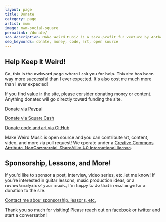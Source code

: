 ```yaml
---
layout: page
title: Donate
category: page
artist: mwm
image: mwm-social-square
permalink: /donate/
seo_description: Make Weird Music is a zero-profit fun venture by Anthony Garone. It's open source and you can contribute!
seo_keywords: donate, money, code, art, open source
---
```

## Help Keep It Weird!

So, this is the awkward page where I ask you for help. This site has been way more successful than I ever expected. It's also cost me much more than I ever expected!

If you find value in the site, please consider donating money or content. Anything donated will go directly toward funding the site.

<a href="http://paypal.me/MakeWeirdMusic" class="donation-icon"><i class="fa fa-paypal"></i> Donate via Paypal</a>

<a class="donation-icon" href="http://cash.me/$MakeWeirdMusic"><i class="fa fa-square"></i> Donate via Square Cash</a>

<a class="donation-icon" href="http://github.com/MakeWeirdMusic"><i class="fa fa-github-square"></i> Donate code and art via GitHub</a>

Make Weird Music is open source and you can contribute art, content, video, and more via pull request! We operate under a [Creative Commons Attribute-NonCommercial-ShareAlike 4.0 International license](http://creativecommons.org/licenses/by-nc-sa/4.0/).

## Sponsorship, Lessons, and More!

If you'd like to sponsor a post, interview, video series, etc. let me know! If you're interested in guitar lessons, music production ideas, or a review/analysis of your music, I'm happy to do that in exchange for a donation to the site.

<a class="donation-icon" href="#"><i class="fa fa-envelope"></i> Contact me about sponsorship, lessons, etc.</a>

Thank you so much for visiting! Please reach out on [facebook](http://facebook.com/MakeWeirdMusic) or [twitter](http://twitter.com/MakeWeirdMusic) and start a conversation!
